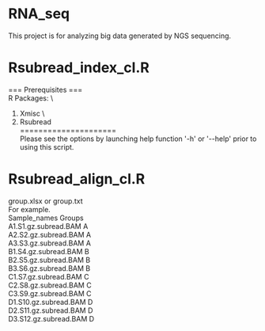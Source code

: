 # RNA_seq
This project is for analyzing big data generated by NGS sequencing. 

# Rsubread_index_cl.R

=== Prerequisites === \
R Packages: \
1. Xmisc \
2. Rsubread \
=====================\
Please see the options by launching help function '-h' or '--help' prior to using this script. 

# Rsubread_align_cl.R
group.xlsx or group.txt \
For example. \
    Sample_names          Groups\
A1.S1.gz.subread.BAM    	A\
A2.S2.gz.subread.BAM        A\
A3.S3.gz.subread.BAM        A\
B1.S4.gz.subread.BAM        B\
B2.S5.gz.subread.BAM        B\
B3.S6.gz.subread.BAM        B\
C1.S7.gz.subread.BAM        C\
C2.S8.gz.subread.BAM        C\
C3.S9.gz.subread.BAM        C\
D1.S10.gz.subread.BAM       D\
D2.S11.gz.subread.BAM       D\
D3.S12.gz.subread.BAM	    D
